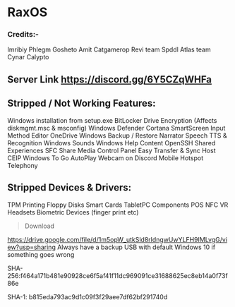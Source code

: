 # RaxOS

### Credits:-
Imribiy
Phlegm
Gosheto
Amit
Catgamerop 
Revi team
Spddl
Atlas team
Cynar
Calypto

## Server Link https://discord.gg/6Y5CZqWHFa

## Stripped / Not Working Features:
Windows installation from setup.exe
BitLocker Drive Encryption (Affects diskmgmt.msc & msconfig)
Windows Defender
Cortana
SmartScreen
Input Method Editor
OneDrive
Windows Backup / Restore
Narrator
Speech TTS & Recognition
Windows Sounds
Windows Help Content
OpenSSH
Shared Experiences
SFC
Share Media Control Panel
Easy Transfer & Sync Host
CEIP
Windows To Go
AutoPlay
Webcam on Discord
Mobile Hotspot
Telephony

## Stripped Devices & Drivers:
TPM
Printing
Floppy Disks
Smart Cards
TabletPC Components
POS
NFC
VR Headsets
Biometric Devices (finger print etc)

> Download

https://drive.google.com/file/d/1m5opW_utkSld8rldngwUwYLFH9IMLvgG/view?usp=sharing
Always have a backup USB with default Windows 10 if something goes wrong

SHA-256:f464a171b481e90928ce6f5af41f11dc969091ce31688625ec8eb14a0f73f86e

SHA-1: b815eda793ac9d1c09f3f29aee7df62bf291740d
